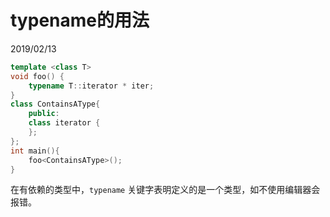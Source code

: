 # typename的用法
2019/02/13

```C++
template <class T>
void foo() {
    typename T::iterator * iter;
}
class ContainsAType{
    public:	
	class iterator {
	};
};
int main(){
	foo<ContainsAType>();
}
```
在有依赖的类型中，`typename` 关键字表明定义的是一个类型，如不使用编辑器会报错。